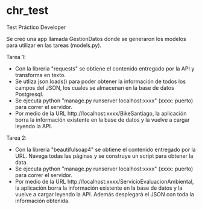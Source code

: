 # chr_test
Test Práctico Developer

Se creó una app llamada GestionDatos donde se generaron los modelos para utilizar en las tareas (models.py).

Tarea 1:
- Con la libreria "requests" se obtiene el contenido entregado por la API y transforma en texto.
- Se utliza json.loads() para poder obtener la información de todos los campos del JSON, los cuales se almacenan en la base de datos Postgresql.
- Se ejecuta python "manage.py runserver localhost:xxxx" (xxxx: puerto) para correr el servidor.
- Por medio de la URL http://localhost:xxxx/BikeSantiago, la aplicación borra la información existente en la base de datos y la vuelve a cargar leyendo la API.

Tarea 2:
- Con la libreria "beautifulsoap4" se obtiene el contenido entregado por la URL. Navega todas las páginas y se construye un script para obtener la data.
- Se ejecuta python "manage.py runserver localhost:xxxx" (xxxx: puerto) para correr el servidor.
- Por medio de la URL http://localhost:xxxx/ServicioEvaluacionAmbiental, la aplicación borra la información existente en la base de datos y la vuelve a cargar leyendo la API. Además desplegará el JSON con toda la información obtenida.
